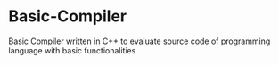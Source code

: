 # Basic-Compiler

Basic Compiler written in C++ to evaluate source code of programming language with basic functionalities
